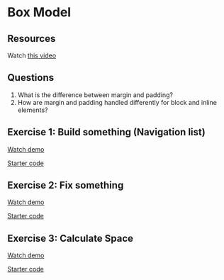 # Box Model

## Resources

Watch [this video](https://www.youtube.com/watch?v=HQdefTl64Xk)


## Questions

1. What is the difference between margin and padding? 
2. How are margin and padding handled differently for block and inline elements? 

## Exercise 1: Build something (Navigation list) 

[Watch demo](https://www.youtube.com/watch?v=QkJSGRqx7YI)

[Starter code](ex-1.html)



## Exercise 2: Fix something

[Watch demo](https://www.youtube.com/watch?v=Nwcv4XcpFY0)

[Starter code](bug-fixing-1.html)



## Exercise 3: Calculate Space

[Watch demo](https://www.youtube.com/watch?v=bz9lVH9F8Q4)

[Starter code](calc-space.html)



